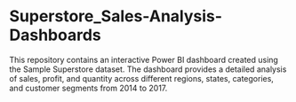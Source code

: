 # Superstore_Sales-Analysis-Dashboards
This repository contains an interactive Power BI dashboard created using the Sample Superstore dataset. The dashboard provides a detailed analysis of sales, profit, and quantity across different regions, states, categories, and customer segments from 2014 to 2017.
